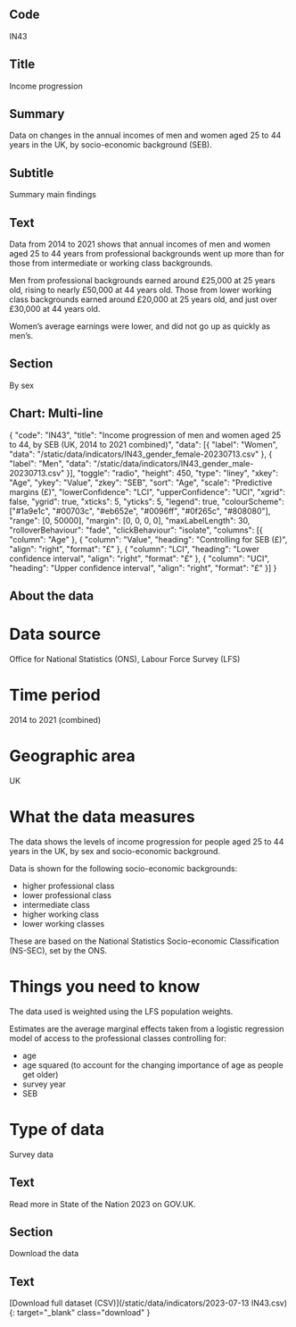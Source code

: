 ## Code
IN43

## Title
Income progression

## Summary
Data on changes in the annual incomes of men and women aged 25 to 44 years in the UK, by socio-economic background (SEB).

## Subtitle
Summary main findings

## Text
Data from 2014 to 2021 shows that annual incomes of men and women aged 25 to 44 years from professional backgrounds went up more than for those from intermediate or working class backgrounds.
  
Men from professional backgrounds earned around £25,000 at 25 years old, rising to nearly £50,000 at 44 years old. Those from lower working class backgrounds earned around £20,000 at 25 years old, and just over £30,000 at 44 years old.

Women’s average earnings were lower, and did not go up as quickly as men’s.

## Section
By sex

## Chart: Multi-line
{ "code": "IN43", "title": "Income progression of men and women aged 25 to 44, by SEB (UK, 2014 to 2021 combined)", "data": [{ "label": "Women", "data": "/static/data/indicators/IN43_gender_female-20230713.csv" }, { "label": "Men", "data": "/static/data/indicators/IN43_gender_male-20230713.csv" }], "toggle": "radio", "height": 450, "type": "liney", "xkey": "Age", "ykey": "Value", "zkey": "SEB", "sort": "Age", "scale": "Predictive margins (£)", "lowerConfidence": "LCI", "upperConfidence": "UCI", "xgrid": false, "ygrid": true, "xticks": 5, "yticks": 5, "legend": true, "colourScheme": ["#1a9e1c", "#00703c", "#eb652e", "#0096ff", "#0f265c", "#808080"], "range": [0, 50000], "margin": [0, 0, 0, 0], "maxLabelLength": 30, "rolloverBehaviour": "fade", "clickBehaviour": "isolate", "columns": [{ "column": "Age" }, { "column": "Value", "heading": "Controlling for SEB (£)", "align": "right", "format": "£" }, { "column": "LCI", "heading": "Lower confidence interval", "align": "right", "format": "£" }, { "column": "UCI", "heading": "Upper confidence interval", "align": "right", "format": "£" }] }

## About the data
# Data source
Office for National Statistics (ONS), Labour Force Survey (LFS) 

# Time period
2014 to 2021 (combined)

# Geographic area
UK

# What the data measures
The data shows the levels of income progression for people aged 25 to 44 years in the UK, by sex and socio-economic background.

Data is shown for the following socio-economic backgrounds:
<ul class="govuk-list">
<li>higher professional class</li>
<li>lower professional class</li>
<li>intermediate class</li>
<li>higher working class</li>
<li>lower working classes</li>
</ul>
These are based on the National Statistics Socio-economic Classification (NS-SEC), set by the ONS.

# Things you need to know
The data used is weighted using the LFS population weights.

Estimates are the average marginal effects taken from a logistic regression model of access to the professional classes controlling for:
<ul class="govuk-list">
<li>age</li>
<li>age squared (to account for the changing importance of age as people get older)</li>
<li>survey year</li>
<li>SEB</li>
</ul>

# Type of data
Survey data

## Text
Read more in State of the Nation 2023 on GOV.UK.

## Section
Download the data

## Text
[Download full dataset (CSV)](/static/data/indicators/2023-07-13 IN43.csv){: target="_blank" class="download" }
